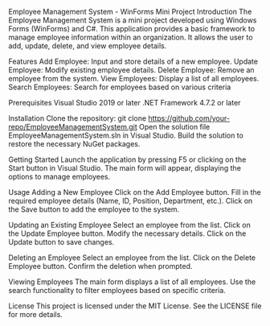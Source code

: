 Employee Management System - WinForms Mini Project
Introduction
The Employee Management System is a mini project developed using Windows Forms (WinForms) and C#. This application provides a basic framework to manage employee information within an organization. It allows the user to add, update, delete, and view employee details.

Features
Add Employee: Input and store details of a new employee.
Update Employee: Modify existing employee details.
Delete Employee: Remove an employee from the system.
View Employees: Display a list of all employees.
Search Employees: Search for employees based on various criteria

Prerequisites
Visual Studio 2019 or later
.NET Framework 4.7.2 or later

Installation
Clone the repository: git clone https://github.com/your-repo/EmployeeManagementSystem.git
Open the solution file EmployeeManagementSystem.sln in Visual Studio.
Build the solution to restore the necessary NuGet packages.

Getting Started
Launch the application by pressing F5 or clicking on the Start button in Visual Studio.
The main form will appear, displaying the options to manage employees.

Usage
Adding a New Employee
Click on the Add Employee button.
Fill in the required employee details (Name, ID, Position, Department, etc.).
Click on the Save button to add the employee to the system.

Updating an Existing Employee
Select an employee from the list.
Click on the Update Employee button.
Modify the necessary details.
Click on the Update button to save changes.

Deleting an Employee
Select an employee from the list.
Click on the Delete Employee button.
Confirm the deletion when prompted.

Viewing Employees
The main form displays a list of all employees. Use the search functionality to filter employees based on specific criteria.

License
This project is licensed under the MIT License. See the LICENSE file for more details.
